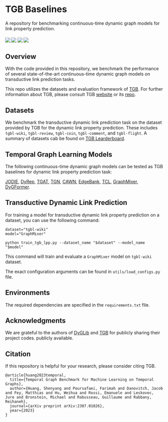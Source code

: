 # TGB Baselines
A repository for benchmarking continuous-time dynamic graph models for link property prediction.
<h4>
	<a href="https://arxiv.org/abs/2307.01026"><img src="https://img.shields.io/badge/arXiv-pdf-yellowgreen"></a>
	<a href="https://pypi.org/project/py-tgb/"><img src="https://img.shields.io/pypi/v/py-tgb.svg?color=brightgreen"></a>
	<a href="https://tgb.complexdatalab.com/"><img src="https://img.shields.io/badge/website-blue"></a>
	<a href="https://docs.tgb.complexdatalab.com/"><img src="https://img.shields.io/badge/docs-orange"></a>
</h4>

## Overview
With the code provided in this repository, we benchmark the performance of several state-of-the-art continuous-time dynamic graph models on transductive link prediction tasks.

This repo utilizes the datasets and evaluation framework of [TGB](https://github.com/shenyangHuang/TGB/tree/main).
For further information about TGB, please consult TGB [website](https://tgb.complexdatalab.com) or its [repo](https://github.com/shenyangHuang/TGB/tree/main).


## Datasets
We benchmark the transductive dynamic link prediction task on the dataset provided by TGB for the dynamic link property prediction. 
These includes `tgbl-wiki`, `tgbl-review`, `tgbl-coin`, `tgbl-comment`, and `tgbl-flight`.
A summary of datasets cab be found on [TGB Learderboard](https://tgb.complexdatalab.com/docs/linkprop/).


## Temporal Graph Learning Models
The following continuous-time dynamic graph models can be tested as TGB baselines for dynamic link property prediction task:

[JODIE](https://dl.acm.org/doi/10.1145/3292500.3330895), 
[DyRep](https://openreview.net/forum?id=HyePrhR5KX), 
[TGAT](https://openreview.net/forum?id=rJeW1yHYwH), 
[TGN](https://arxiv.org/abs/2006.10637), 
[CAWN](https://openreview.net/forum?id=KYPz4YsCPj), 
[EdgeBank](https://openreview.net/forum?id=1GVpwr2Tfdg), 
[TCL](https://arxiv.org/abs/2105.07944), 
[GraphMixer](https://openreview.net/forum?id=ayPPc0SyLv1), 
[DyGFormer](http://arxiv.org/abs/2303.13047).


## Transductive Dynamic Link Prediction
For training a model for transductive dynamic link property prediction on a dataset, you can use the following command:

```
dataset="tgbl-wiki"
model="GraphMixer"

python train_tgb_lpp.py --dataset_name "$dataset" --model_name "$model"
```
This command will train and evaluate a `GraphMixer` model on `tgbl-wiki` dataset.

The exact configuration arguments can be found in `utils/load_configs.py` file.


## Environments
The required dependencies are specified in the `requirements.txt` file.



## Acknowledgments
We are grateful to the authors of 
[DyGLib](https://github.com/yule-BUAA/DyGLib) and [TGB](https://github.com/shenyangHuang/TGB/tree/main)
 for publicly sharing their project codes.
publicly available.


## Citation
If this repository is helpful for your research, please consider citing TGB.


```{bibtex}
@article{huang2023temporal,
  title={Temporal Graph Benchmark for Machine Learning on Temporal Graphs},
  author={Huang, Shenyang and Poursafaei, Farimah and Danovitch, Jacob and Fey, Matthias and Hu, Weihua and Rossi, Emanuele and Leskovec, Jure and Bronstein, Michael and Rabusseau, Guillaume and Rabbany, Reihaneh},
  journal={arXiv preprint arXiv:2307.01026},
  year={2023}
}
```